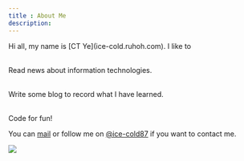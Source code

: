 ```yaml
---
title : About Me
description:
---
```

<div class="span5">
Hi all, my name is [CT Ye](ice-cold.ruhoh.com). I like to 

</br> Read news about information technologies.

</br> Write some blog to record what I have learned.

</br> Code for fun!</br> 

You can  <a href="mailto:312952525@qq.com">mail</a> or follow me on <a href="http://weibo.com/u/2011240732?topnav=1&wvr=5">@ice-cold87</a> if you want to contact me.
</div>

<div class="span5">
    <img src="/assets/media/sw.png" />
</div>